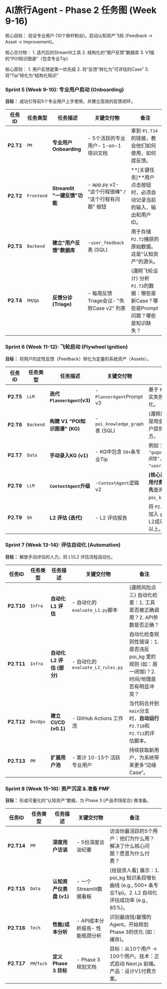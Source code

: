 # AI旅行Agent - Phase 2 任务图 (Week 9-16)

核心目标： 验证专业用户 (10个铁杆粉丝)，启动认知资产飞轮 (Feedback -> Asset -> Improvement)。

核心交付物： 1. 迭代后的Streamlit工具 2. 结构化的“用户反馈”数据库 3. V1版的“POI知识图谱”（包含专业Tip）

核心原则： 1. 用户反馈是第一优先级 2. 将“反馈”转化为“可评估的Case” 3. 将“Tip”转化为“结构化知识”

### Sprint 5 (Week 9-10): 专业用户启动 (Onboarding)

**目标：** 成功引导前5个专业用户上手使用，并建立高效的反馈闭环。

| **任务ID** | **任务类型** | **任务描述**                 | **关键交付物**                                | **备注**                                                                        |
| ---------------- | ------------------ | ---------------------------------- | --------------------------------------------------- | ------------------------------------------------------------------------------------- |
| **P2.T1**  | `PM`             | **专业用户 Onboarding**      | - 5个活跃的专业用户- 1-on-1 培训文档                | 拿到 `P1.T14`的链接，教会他们如何使用，如何提反馈。                                 |
| **P2.T2**  | `Frontend`       | **Streamlit "一键反馈"功能** | - app.py v2- "这个行程很棒" / "这个行程有问题" 按钮 | **[关键任务]**用户点击按钮时，必须自动记录当前的输入、输出和用户ID。                  |
| **P2.T3**  | `Backend`        | **建立"用户反馈"数据库**     | -`user_feedback`表 (SQL)                          | 用于存储 `P2.T2`捕获的原始数据。这是“认知资产”的源头。                            |
| **P2.T4**  | `PM`/`QA`      | **反馈分诊 (Triage)**        | - 每周反馈Triage会议- "失败Case v2" 列表            | (遵照飞轮设计) 分析 `P2.T3`的数据：哪些是新Case？哪些是Prompt问题？哪些是知识缺失？ |

### Sprint 6 (Week 11-12): 飞轮启动 (Flywheel Ignition)

**目标：** 将用户的定性反馈（Feedback）转化为定量的系统资产（Assets）。

| **任务ID** | **任务类型** | **任务描述**                   | **关键交付物**             | **备注**                                                                                            |
| ---------------- | ------------------ | ------------------------------------ | -------------------------------- | --------------------------------------------------------------------------------------------------------- |
| **P2.T5**  | `LLM`            | **迭代 `PlannerAgent`(v3)**  | -`PlannerAgent`Prompt v3       | 基于 `P2.T4`分析出的真实失败Case进行迭代优化。                                                          |
| **P2.T6**  | `Backend`        | **构建 V1 "POI知识图谱" (KG)** | -`poi_knowledge_graph`表 (SQL) | (遵照风险点四)**这不是爬虫！**这是存储用户提供的“专业Tip”的地方。                                       |
| **P2.T7**  | `Data`           | **手动录入KG (v1)**            | - KG中包含 `50+`条专业Tip      | 例如：`{poi_id: "gugong", tip: "周一闭馆", source: "user_A"}`。                                         |
| **P2.T8**  | `LLM`            | **`ContextAgent`升级**       | -`ContextAgent`逻辑 v2         | **[核心资产]**Agent在调用付费API**之前** ，**必须先**查询我们自己的 `poi_knowledge_graph`。 |
| **P2.T9**  | `QA`             | **L2 评估 (迭代)**             | - L2 评估报告                    | 将 `P2.T4`的新失败Case加入 `golden_set`，确保L2成功率**保持**在 70% 以上。                      |

### Sprint 7 (Week 13-14): 评估自动化 (Automation)

**目标：** 解放手动评估的人力，将 L1/L2 评估流程自动化。

| **任务ID** | **任务类型** | **任务描述**              | **关键交付物**                | **备注**                                                                                 |
| ---------------- | ------------------ | ------------------------------- | ----------------------------------- | ---------------------------------------------------------------------------------------------- |
| **P2.T10** | `Infra`          | **自动化 L1 评估**        | - 自动化的 `evaluate_L1.py`脚本   | (遵照风险点三) 自动化检查：1. 工具是否被正确调用？2. API参数是否正确？                         |
| **P2.T11** | `Infra`          | **自动化 L2 评估 (部分)** | - 自动化的 `evaluate_L2_rules.py` | 自动化检查规则性错误：1. 是否违反 poi_kg 里的规则 (如：周一闭馆)？2. 时间/地理是否有明显冲突？ |
| **P2.T12** | `DevOps`         | **建立CI/CD (v0.1)**      | - GitHub Actions 工作流             | 当代码合并到 `main`分支时，**自动运行** `P2.T10`和 `P2.T11`的评估脚本。            |
| **P2.T13** | `PM`             | **扩展用户池**            | - 累计 10-15个 活跃专业用户         | 持续获取新用户，为系统带来更多“边缘Case”。                                                   |

### Sprint 8 (Week 15-16): 资产沉淀 & 准备 PMF

**目标：** 形成可量化的“认知资产”数据，为 Phase 3 (产品市场契合) 做准备。

| **任务ID** | **任务类型** | **任务描述**            | **关键交付物**            | **备注**                                                                                             |
| ---------------- | ------------------ | ----------------------------- | ------------------------------- | ---------------------------------------------------------------------------------------------------------- |
| **P2.T14** | `PM`             | **深度用户访谈**        | - 5份深度访谈纪要               | 访谈你最活跃的5个用户：他们为什么用？解决了什么核心问题？愿意为什么付费？                                  |
| **P2.T15** | `Data`           | **认知资产仪表盘 (v1)** | - 一个Streamlit数据看板         | [给投资人看] 展示：1. poi_kg 知识条目增长曲线 (e.g., 500+ 条专业Tip)。2. L2 自动化评估成功率 (e.g., 85%)。 |
| **P2.T16** | `Tech`           | **性能/成本分析**       | - API成本分析报告- 性能瓶颈分析 | 识别最烧钱/最慢的Agent。开始规划Phase 3的优化 (如：缓存)。                                                 |
| **P2.T17** | `PM`/`Tech`    | **定义 Phase 3 目标**   | - Phase 3 规划文档              | 目标：从10个用户 -> 100个用户。技术：正式启动 Next.js 前端。产品：设计V1付费方案。                         |
